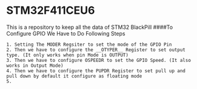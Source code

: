# STM32F411CEU6
This is a repository to  keep all the data of STM32 BlackPill
####To Configure GPIO We Have to Do Following Steps
```
1. Setting The MODER Regsiter to set the mode of the GPIO Pin
2. Then we have to configure the __OTYPER__ Register to set output type. (It only works when pin Mode is OUTPUT)
3. Then we have to configure OSPEEDR to set the GPIO Speed. (It also works in Output Mode)
4. Then we have to configure the PUPDR Register to set pull up and pull down by default it configure as floating mode
5. 

```
</div>